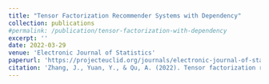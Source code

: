 ```yaml
---
title: "Tensor Factorization Recommender Systems with Dependency"
collection: publications
#permalink: /publication/tensor-factorization-with-dependency
excerpt: ''
date: 2022-03-29
venue: 'Electronic Journal of Statistics'
paperurl: 'https://projecteuclid.org/journals/electronic-journal-of-statistics/volume-16/issue-1/Tensor-factorization-recommender-systems-with-dependency/10.1214/22-EJS1978.full'
citation: 'Zhang, J., Yuan, Y., & Qu, A. (2022). Tensor factorization recommender systems with dependency. Electronic Journal of Statistics, 16, 2175-2205.'
---
```


